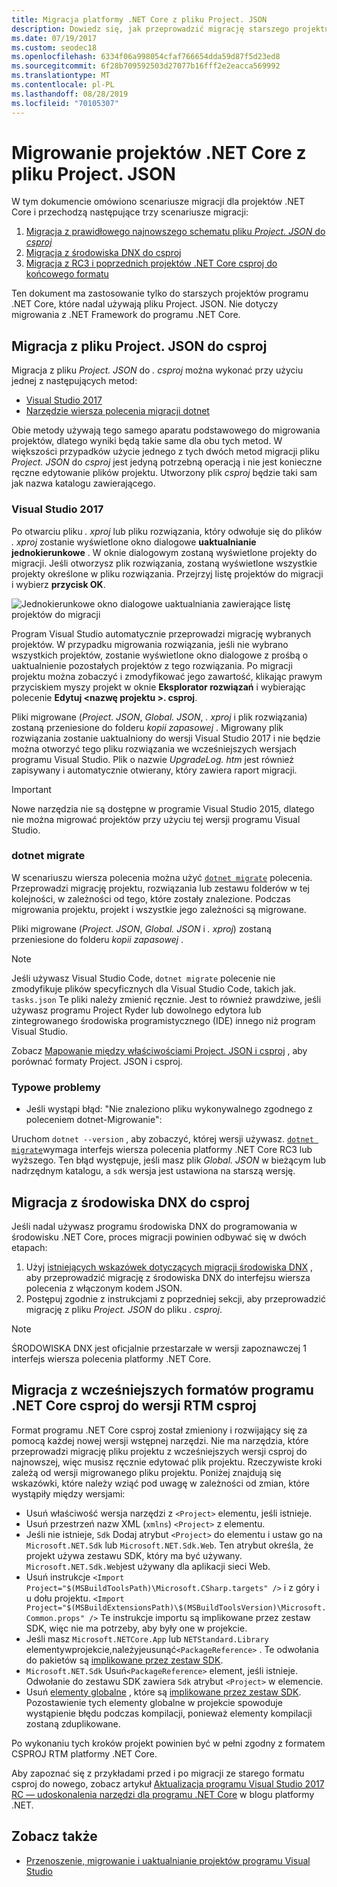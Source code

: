 ```yaml
---
title: Migracja platformy .NET Core z pliku Project. JSON
description: Dowiedz się, jak przeprowadzić migrację starszego projektu .NET Core przy użyciu pliku Project. JSON
ms.date: 07/19/2017
ms.custom: seodec18
ms.openlocfilehash: 6334f06a998054cfaf766654dda59d87f5d23ed8
ms.sourcegitcommit: 6f28b709592503d27077b16fff2e2eacca569992
ms.translationtype: MT
ms.contentlocale: pl-PL
ms.lasthandoff: 08/28/2019
ms.locfileid: "70105307"
---
```

# <a name="migrating-net-core-projects-from-projectjson"></a>Migrowanie projektów .NET Core z pliku Project. JSON

W tym dokumencie omówiono scenariusze migracji dla projektów .NET Core i przechodzą następujące trzy scenariusze migracji:

1. [Migracja z prawidłowego najnowszego schematu pliku *Project. JSON* do *csproj*](#migration-from-projectjson-to-csproj)
2. [Migracja z środowiska DNX do csproj](#migration-from-dnx-to-csproj)
3. [Migracja z RC3 i poprzednich projektów .NET Core csproj do końcowego formatu](#migration-from-earlier-net-core-csproj-formats-to-rtm-csproj)

Ten dokument ma zastosowanie tylko do starszych projektów programu .NET Core, które nadal używają pliku Project. JSON. Nie dotyczy migrowania z .NET Framework do programu .NET Core.

## <a name="migration-from-projectjson-to-csproj"></a>Migracja z pliku Project. JSON do csproj

Migracja z pliku *Project. JSON* do *. csproj* można wykonać przy użyciu jednej z następujących metod:

- [Visual Studio 2017](#visual-studio-2017)
- [Narzędzie wiersza polecenia migracji dotnet](#dotnet-migrate)

Obie metody używają tego samego aparatu podstawowego do migrowania projektów, dlatego wyniki będą takie same dla obu tych metod. W większości przypadków użycie jednego z tych dwóch metod migracji pliku *Project. JSON* do *csproj* jest jedyną potrzebną operacją i nie jest konieczne ręczne edytowanie plików projektu. Utworzony plik *csproj* będzie taki sam jak nazwa katalogu zawierającego.

### <a name="visual-studio-2017"></a>Visual Studio 2017

Po otwarciu pliku *. xproj* lub pliku rozwiązania, który odwołuje się do plików *. xproj* zostanie wyświetlone okno dialogowe **uaktualnianie jednokierunkowe** . W oknie dialogowym zostaną wyświetlone projekty do migracji.
Jeśli otworzysz plik rozwiązania, zostaną wyświetlone wszystkie projekty określone w pliku rozwiązania. Przejrzyj listę projektów do migracji i wybierz **przycisk OK**.

![Jednokierunkowe okno dialogowe uaktualniania zawierające listę projektów do migracji](media/one-way-upgrade.jpg)

Program Visual Studio automatycznie przeprowadzi migrację wybranych projektów. W przypadku migrowania rozwiązania, jeśli nie wybrano wszystkich projektów, zostanie wyświetlone okno dialogowe z prośbą o uaktualnienie pozostałych projektów z tego rozwiązania. Po migracji projektu można zobaczyć i zmodyfikować jego zawartość, klikając prawym przyciskiem myszy projekt w oknie **Eksplorator rozwiązań** i wybierając polecenie **Edytuj \<nazwę projektu >. csproj**.

Pliki migrowane (*Project. JSON*, *Global. JSON*, *. xproj* i plik rozwiązania) zostaną przeniesione do folderu *kopii zapasowej* . Migrowany plik rozwiązania zostanie uaktualniony do wersji Visual Studio 2017 i nie będzie można otworzyć tego pliku rozwiązania we wcześniejszych wersjach programu Visual Studio.
Plik o nazwie *UpgradeLog. htm* jest również zapisywany i automatycznie otwierany, który zawiera raport migracji.

> [!IMPORTANT]
> Nowe narzędzia nie są dostępne w programie Visual Studio 2015, dlatego nie można migrować projektów przy użyciu tej wersji programu Visual Studio.

### <a name="dotnet-migrate"></a>dotnet migrate

W scenariuszu wiersza polecenia można użyć [`dotnet migrate`](../tools/dotnet-migrate.md) polecenia. Przeprowadzi migrację projektu, rozwiązania lub zestawu folderów w tej kolejności, w zależności od tego, które zostały znalezione.
Podczas migrowania projektu, projekt i wszystkie jego zależności są migrowane.

Pliki migrowane (*Project. JSON*, *Global. JSON* i *. xproj*) zostaną przeniesione do folderu *kopii zapasowej* .

> [!NOTE]
> Jeśli używasz Visual Studio Code, `dotnet migrate` polecenie nie zmodyfikuje plików specyficznych dla Visual Studio Code, takich jak. `tasks.json` Te pliki należy zmienić ręcznie.
> Jest to również prawdziwe, jeśli używasz programu Project Ryder lub dowolnego edytora lub zintegrowanego środowiska programistycznego (IDE) innego niż program Visual Studio.

Zobacz [Mapowanie między właściwościami Project. JSON i csproj](../tools/project-json-to-csproj.md) , aby porównać formaty Project. JSON i csproj.

### <a name="common-issues"></a>Typowe problemy

- Jeśli wystąpi błąd: "Nie znaleziono pliku wykonywalnego zgodnego z poleceniem dotnet-Migrowanie":

Uruchom `dotnet --version` , aby zobaczyć, której wersji używasz. [`dotnet migrate`](../tools/dotnet-migrate.md)wymaga interfejs wiersza polecenia platformy .NET Core RC3 lub wyższego.
Ten błąd występuje, jeśli masz plik *Global. JSON* w bieżącym lub nadrzędnym katalogu, a `sdk` wersja jest ustawiona na starszą wersję.

## <a name="migration-from-dnx-to-csproj"></a>Migracja z środowiska DNX do csproj

Jeśli nadal używasz programu środowiska DNX do programowania w środowisku .NET Core, proces migracji powinien odbywać się w dwóch etapach:

1. Użyj [istniejących wskazówek dotyczących migracji środowiska DNX](from-dnx.md) , aby przeprowadzić migrację z środowiska DNX do interfejsu wiersza polecenia z włączonym kodem JSON.
2. Postępuj zgodnie z instrukcjami z poprzedniej sekcji, aby przeprowadzić migrację z pliku *Project. JSON* do pliku *. csproj*.  

> [!NOTE]
> ŚRODOWISKA DNX jest oficjalnie przestarzałe w wersji zapoznawczej 1 interfejs wiersza polecenia platformy .NET Core.

## <a name="migration-from-earlier-net-core-csproj-formats-to-rtm-csproj"></a>Migracja z wcześniejszych formatów programu .NET Core csproj do wersji RTM csproj

Format programu .NET Core csproj został zmieniony i rozwijający się za pomocą każdej nowej wersji wstępnej narzędzi. Nie ma narzędzia, które przeprowadzi migrację pliku projektu z wcześniejszych wersji csproj do najnowszej, więc musisz ręcznie edytować plik projektu. Rzeczywiste kroki zależą od wersji migrowanego pliku projektu. Poniżej znajdują się wskazówki, które należy wziąć pod uwagę w zależności od zmian, które wystąpiły między wersjami:

- Usuń właściwość wersja narzędzi z `<Project>` elementu, jeśli istnieje.
- Usuń przestrzeń nazw XML (`xmlns`) `<Project>` z elementu.
- Jeśli nie istnieje, `Sdk` Dodaj atrybut `<Project>` do elementu i ustaw go na `Microsoft.NET.Sdk` lub `Microsoft.NET.Sdk.Web`. Ten atrybut określa, że projekt używa zestawu SDK, który ma być używany. `Microsoft.NET.Sdk.Web`jest używany dla aplikacji sieci Web.
- Usuń instrukcje `<Import Project="$(MSBuildToolsPath)\Microsoft.CSharp.targets" />` i z góry i u dołu projektu. `<Import Project="$(MSBuildExtensionsPath)\$(MSBuildToolsVersion)\Microsoft.Common.props" />` Te instrukcje importu są implikowane przez zestaw SDK, więc nie ma potrzeby, aby były one w projekcie.
- Jeśli masz `Microsoft.NETCore.App` lub `NETStandard.Library` elementywprojekcie,należyjeusunąć`<PackageReference>` . Te odwołania do pakietów są [implikowane przez zestaw SDK](https://aka.ms/sdkimplicitrefs).
- `Microsoft.NET.Sdk` Usuń`<PackageReference>` element, jeśli istnieje. Odwołanie do zestawu SDK zawiera `Sdk` atrybut `<Project>` w elemencie.
- Usuń [elementy globalne](https://en.wikipedia.org/wiki/Glob_(programming)) , które są [implikowane przez zestaw SDK](../tools/csproj.md#default-compilation-includes-in-net-core-projects). Pozostawienie tych elementy globalne w projekcie spowoduje wystąpienie błędu podczas kompilacji, ponieważ elementy kompilacji zostaną zduplikowane.

Po wykonaniu tych kroków projekt powinien być w pełni zgodny z formatem CSPROJ RTM platformy .NET Core.

Aby zapoznać się z przykładami przed i po migracji ze starego formatu csproj do nowego, zobacz artykuł [Aktualizacja programu Visual Studio 2017 RC — udoskonalenia narzędzi dla programu .NET Core](https://devblogs.microsoft.com/dotnet/updating-visual-studio-2017-rc-net-core-tooling-improvements/) w blogu platformy .NET.

## <a name="see-also"></a>Zobacz także

- [Przenoszenie, migrowanie i uaktualnianie projektów programu Visual Studio](/visualstudio/porting/port-migrate-and-upgrade-visual-studio-projects)
